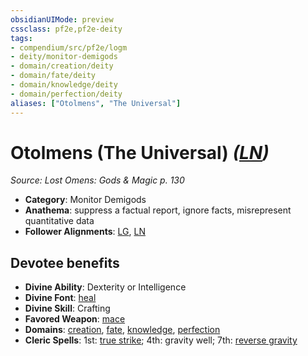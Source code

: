 ```yaml
---
obsidianUIMode: preview
cssclass: pf2e,pf2e-deity
tags:
- compendium/src/pf2e/logm
- deity/monitor-demigods
- domain/creation/deity
- domain/fate/deity
- domain/knowledge/deity
- domain/perfection/deity
aliases: ["Otolmens", "The Universal"]
---
```

# Otolmens (The Universal) *([LN](../../../rules/traits/lawful-neutral-b1.md))*  
*Source: Lost Omens: Gods & Magic p. 130*  

- **Category**: Monitor Demigods
- **Anathema**: suppress a factual report, ignore facts, misrepresent quantitative data
- **Follower Alignments**: [LG](../../../rules/traits/lawful-goo-b1.md), [LN](../../../rules/traits/lawful-neutral-b1.md)

## Devotee benefits

- **Divine Ability**: Dexterity or Intelligence
- **Divine Font**: [heal](../../spells/heal.md)
- **Divine Skill**: Crafting
- **Favored Weapon**: [mace](../../equipment/items/mace.md)
- **Domains**: [creation](../domains.md#Creation), [fate](../domains.md#Fate), [knowledge](../domains.md#Knowledge), [perfection](../domains.md#Perfection)
- **Cleric Spells**: 1st: [true strike](../../spells/true-strike.md); 4th: gravity well; 7th: [reverse gravity](../../spells/reverse-gravity.md)